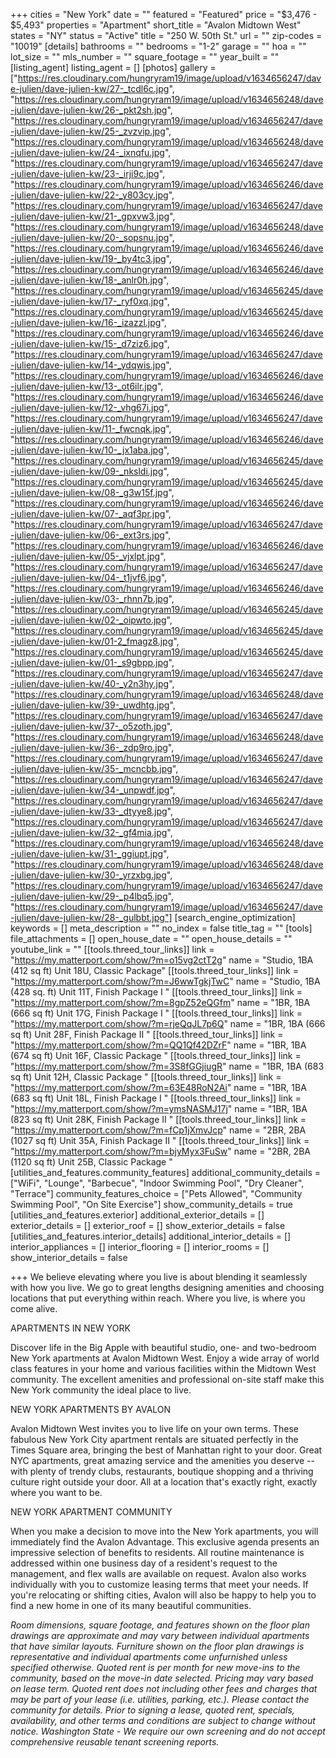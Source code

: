 +++
cities = "New York"
date = ""
featured = "Featured"
price = "$3,476 - $5,493"
properties = "Apartment"
short_title = "Avalon Midtown West"
states = "NY"
status = "Active"
title = "250 W. 50th St."
url = ""
zip-codes = "10019"
[details]
bathrooms = ""
bedrooms = "1-2"
garage = ""
hoa = ""
lot_size = ""
mls_number = ""
square_footage = ""
year_built = ""
[listing_agent]
listing_agent = []
[photos]
gallery = ["https://res.cloudinary.com/hungryram19/image/upload/v1634656247/dave-julien/dave-julien-kw/27-_tcdl6c.jpg", "https://res.cloudinary.com/hungryram19/image/upload/v1634656248/dave-julien/dave-julien-kw/26-_pkt2sh.jpg", "https://res.cloudinary.com/hungryram19/image/upload/v1634656247/dave-julien/dave-julien-kw/25-_zvzvip.jpg", "https://res.cloudinary.com/hungryram19/image/upload/v1634656248/dave-julien/dave-julien-kw/24-_ixnqfu.jpg", "https://res.cloudinary.com/hungryram19/image/upload/v1634656247/dave-julien/dave-julien-kw/23-_irji9c.jpg", "https://res.cloudinary.com/hungryram19/image/upload/v1634656246/dave-julien/dave-julien-kw/22-_y803cy.jpg", "https://res.cloudinary.com/hungryram19/image/upload/v1634656247/dave-julien/dave-julien-kw/21-_gpxvw3.jpg", "https://res.cloudinary.com/hungryram19/image/upload/v1634656248/dave-julien/dave-julien-kw/20-_sopsnu.jpg", "https://res.cloudinary.com/hungryram19/image/upload/v1634656246/dave-julien/dave-julien-kw/19-_by4tc3.jpg", "https://res.cloudinary.com/hungryram19/image/upload/v1634656246/dave-julien/dave-julien-kw/18-_anlr0h.jpg", "https://res.cloudinary.com/hungryram19/image/upload/v1634656245/dave-julien/dave-julien-kw/17-_ryf0xq.jpg", "https://res.cloudinary.com/hungryram19/image/upload/v1634656245/dave-julien/dave-julien-kw/16-_izazzl.jpg", "https://res.cloudinary.com/hungryram19/image/upload/v1634656246/dave-julien/dave-julien-kw/15-_d7ziz6.jpg", "https://res.cloudinary.com/hungryram19/image/upload/v1634656247/dave-julien/dave-julien-kw/14-_ydqwis.jpg", "https://res.cloudinary.com/hungryram19/image/upload/v1634656246/dave-julien/dave-julien-kw/13-_ot6ilr.jpg", "https://res.cloudinary.com/hungryram19/image/upload/v1634656246/dave-julien/dave-julien-kw/12-_vhg67i.jpg", "https://res.cloudinary.com/hungryram19/image/upload/v1634656247/dave-julien/dave-julien-kw/11-_fwcnqk.jpg", "https://res.cloudinary.com/hungryram19/image/upload/v1634656246/dave-julien/dave-julien-kw/10-_jx1aba.jpg", "https://res.cloudinary.com/hungryram19/image/upload/v1634656245/dave-julien/dave-julien-kw/09-_nksldi.jpg", "https://res.cloudinary.com/hungryram19/image/upload/v1634656245/dave-julien/dave-julien-kw/08-_g3w15f.jpg", "https://res.cloudinary.com/hungryram19/image/upload/v1634656246/dave-julien/dave-julien-kw/07-_aqf3pr.jpg", "https://res.cloudinary.com/hungryram19/image/upload/v1634656247/dave-julien/dave-julien-kw/06-_ext3rs.jpg", "https://res.cloudinary.com/hungryram19/image/upload/v1634656246/dave-julien/dave-julien-kw/05-_vjxlpt.jpg", "https://res.cloudinary.com/hungryram19/image/upload/v1634656247/dave-julien/dave-julien-kw/04-_t1jvf6.jpg", "https://res.cloudinary.com/hungryram19/image/upload/v1634656246/dave-julien/dave-julien-kw/03-_rhnn7b.jpg", "https://res.cloudinary.com/hungryram19/image/upload/v1634656245/dave-julien/dave-julien-kw/02-_oipwto.jpg", "https://res.cloudinary.com/hungryram19/image/upload/v1634656245/dave-julien/dave-julien-kw/01-2_fmagz8.jpg", "https://res.cloudinary.com/hungryram19/image/upload/v1634656245/dave-julien/dave-julien-kw/01-_s9gbpp.jpg", "https://res.cloudinary.com/hungryram19/image/upload/v1634656247/dave-julien/dave-julien-kw/40-_y2n3hy.jpg", "https://res.cloudinary.com/hungryram19/image/upload/v1634656248/dave-julien/dave-julien-kw/39-_uwdhtg.jpg", "https://res.cloudinary.com/hungryram19/image/upload/v1634656247/dave-julien/dave-julien-kw/37-_o5zoth.jpg", "https://res.cloudinary.com/hungryram19/image/upload/v1634656248/dave-julien/dave-julien-kw/36-_zdp9ro.jpg", "https://res.cloudinary.com/hungryram19/image/upload/v1634656247/dave-julien/dave-julien-kw/35-_mcncbb.jpg", "https://res.cloudinary.com/hungryram19/image/upload/v1634656247/dave-julien/dave-julien-kw/34-_unpwdf.jpg", "https://res.cloudinary.com/hungryram19/image/upload/v1634656247/dave-julien/dave-julien-kw/33-_dtyye8.jpg", "https://res.cloudinary.com/hungryram19/image/upload/v1634656247/dave-julien/dave-julien-kw/32-_gf4mia.jpg", "https://res.cloudinary.com/hungryram19/image/upload/v1634656248/dave-julien/dave-julien-kw/31-_ggiupt.jpg", "https://res.cloudinary.com/hungryram19/image/upload/v1634656248/dave-julien/dave-julien-kw/30-_yrzxbg.jpg", "https://res.cloudinary.com/hungryram19/image/upload/v1634656247/dave-julien/dave-julien-kw/29-_p4lbq5.jpg", "https://res.cloudinary.com/hungryram19/image/upload/v1634656247/dave-julien/dave-julien-kw/28-_gulbbt.jpg"]
[search_engine_optimization]
keywords = []
meta_description = ""
no_index = false
title_tag = ""
[tools]
file_attachments = []
open_house_date = ""
open_house_details = ""
youtube_link = ""
[[tools.threed_tour_links]]
link = "https://my.matterport.com/show/?m=o15vg2ctT2g"
name = "Studio, 1BA (412 sq ft) Unit 18U, Classic Package"
[[tools.threed_tour_links]]
link = "https://my.matterport.com/show/?m=J6wwTgkjTwC"
name = "Studio, 1BA (428 sq. ft) Unit 11T, Finish Package I "
[[tools.threed_tour_links]]
link = "https://my.matterport.com/show/?m=8gpZ52eQGfm"
name = "1BR, 1BA (666 sq ft) Unit 17G, Finish Package I "
[[tools.threed_tour_links]]
link = "https://my.matterport.com/show/?m=rjeQqJL7p6Q"
name = "1BR, 1BA (666 sq ft) Unit 28F, Finish Package II "
[[tools.threed_tour_links]]
link = "https://my.matterport.com/show/?m=QQ1Qf42DZrF"
name = "1BR, 1BA (674 sq ft) Unit 16F, Classic Package "
[[tools.threed_tour_links]]
link = "https://my.matterport.com/show/?m=3S8fGGjiugR"
name = "1BR, 1BA (683 sq ft) Unit 12H, Classic Package "
[[tools.threed_tour_links]]
link = "https://my.matterport.com/show/?m=63E48RoN2Ai"
name = "1BR, 1BA (683 sq ft) Unit 18L, Finish Package I "
[[tools.threed_tour_links]]
link = "https://my.matterport.com/show/?m=ymsNASMJ17j"
name = "1BR, 1BA (823 sq ft) Unit 28K, Finish Package II "
[[tools.threed_tour_links]]
link = "https://my.matterport.com/show/?m=fCp1jXmvJcp"
name = "2BR, 2BA (1027 sq ft) Unit 35A, Finish Package II "
[[tools.threed_tour_links]]
link = "https://my.matterport.com/show/?m=bjyMyx3FuSw"
name = "2BR, 2BA (1120 sq ft) Unit 25B, Classic Package "
[utilities_and_features.community_features]
additional_community_details = ["WiFi", "Lounge", "Barbecue", "Indoor Swimming Pool", "Dry Cleaner", "Terrace"]
community_features_choice = ["Pets Allowed", "Community Swimming Pool", "On Site Exercise"]
show_community_details = true
[utilities_and_features.exterior]
additional_exterior_details = []
exterior_details = []
exterior_roof = []
show_exterior_details = false
[utilities_and_features.interior_details]
additional_interior_details = []
interior_appliances = []
interior_flooring = []
interior_rooms = []
show_interior_details = false

+++
We believe elevating where you live is about blending it seamlessly with how you live. We go to great lengths designing amenities and choosing locations that put everything within reach. Where you live, is where you come alive.

APARTMENTS IN NEW YORK

Discover life in the Big Apple with beautiful studio, one- and two-bedroom New York apartments at Avalon Midtown West. Enjoy a wide array of world class features in your home and various facilities within the Midtown West community. The excellent amenities and professional on-site staff make this New York community the ideal place to live.

NEW YORK APARTMENTS BY AVALON

Avalon Midtown West invites you to live life on your own terms. These fabulous New York City apartment rentals are situated perfectly in the Times Square area, bringing the best of Manhattan right to your door. Great NYC apartments, great amazing service and the amenities you deserve -- with plenty of trendy clubs, restaurants, boutique shopping and a thriving culture right outside your door. All at a location that's exactly right, exactly where you want to be.

NEW YORK APARTMENT COMMUNITY

When you make a decision to move into the New York apartments, you will immediately find the Avalon Advantage. This exclusive agenda presents an impressive selection of benefits to residents. All routine maintenance is addressed within one business day of a resident's request to the management, and flex walls are available on request. Avalon also works individually with you to customize leasing terms that meet your needs. If you're relocating or shifting cities, Avalon will also be happy to help you to find a new home in one of its many beautiful communities.

_Room dimensions, square footage, and features shown on the floor plan drawings are approximate and may vary between individual apartments that have similar layouts. Furniture shown on the floor plan drawings is representative and individual apartments come unfurnished unless specified otherwise. Quoted rent is per month for new move-ins to the community, based on the move-in date selected. Pricing may vary based on lease term. Quoted rent does not including other fees and charges that may be part of your lease (i.e. utilities, parking, etc.). Please contact the community for details. Prior to signing a lease, quoted rent, specials, availability, and other terms and conditions are subject to change without notice. Washington State - We require our own screening and do not accept comprehensive reusable tenant screening reports._